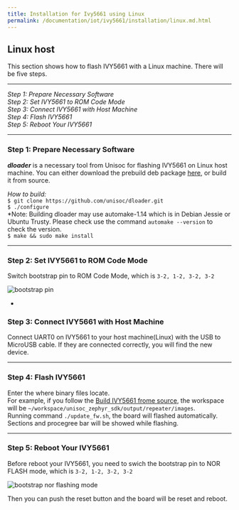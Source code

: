 ```yaml
---
title: Installation for Ivy5661 using Linux
permalink: /documentation/iot/ivy5661/installation/linux.md.html
---
```


## Linux host
This section shows how to flash IVY5661 with a Linux machine. There will be five steps.  

***
*Step 1: Prepare Necessary Software*  
*Step 2: Set IVY5661 to ROM Code Mode*  
*Step 3: Connect IVY5661 with Host Machine*   
*Step 4: Flash IVY5661*  
*Step 5: Reboot Your IVY5661*

---

### Step 1: Prepare Necessary Software  
***dloader*** is a necessary tool from Unisoc for flashing IVY5661 on Linux host machine. You can either download the prebuild deb package [here](https://github.com/unisoc/dloader/releases/download/unisoc-v0.3.1/dloader_0.3.1-1_amd64.deb), or build it from source.  

*How to build:*  
```$ git clone https://github.com/unisoc/dloader.git```  
```$ ./configure```  
*Note: Building dloader may use automake-1.14 which is in Debian Jessie or Ubuntu Trusty. Please check use the command ```automake --version``` to check the version.  
```$ make && sudo make install```   

---

### Step 2: Set IVY5661 to ROM Code Mode  
Switch bootstrap pin to ROM Code Mode, which is ```3-2, 1-2, 3-2, 3-2```    

![bootstrap pin](../images/rom.jpg)  

-

### Step 3: Connect IVY5661 with Host Machine  
Connect UART0 on IVY5661 to your host machine(Linux) with the USB to MicroUSB cable. If they are connected correctly, you will find the new device.   

---  

### Step 4: Flash IVY5661
Enter the where binary files locate.  
For example, if you follow the [Build IVY5661 frome source](../build/linux.md), the workspace will be ```~/workspace/unisoc_zephyr_sdk/output/repeater/images```.  
Running command ```./update_fw.sh```, the board will flashed automatically.  
Sections and procegree bar will be showed while flashing.  

---  

### Step 5: Reboot Your IVY5661
Before reboot your IVY5661, you need to swich the bootstrap pin to NOR FLASH mode, which is ```3-2, 1-2, 3-2, 3-2```    

![bootstrap nor flashing mode](../images/nor-flash.jpg)  

Then you can push the reset button and the board will be reset and reboot.  

 
